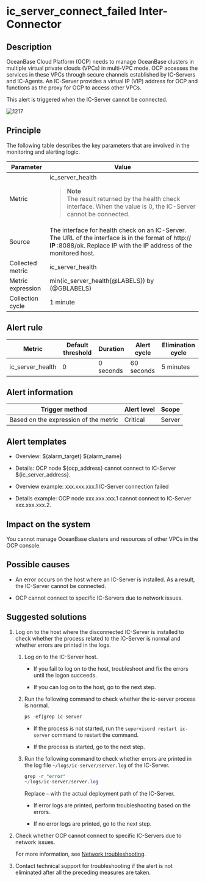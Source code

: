 ic_server_connect_failed Inter-Connector
=============================================

**Description**
------------------------------------

OceanBase Cloud Platform (OCP) needs to manage OceanBase clusters in multiple virtual private clouds (VPCs) in multi-VPC mode. OCP accesses the services in these VPCs through secure channels established by IC-Servers and IC-Agents. An IC-Server provides a virtual IP (VIP) address for OCP and functions as the proxy for OCP to access other VPCs.

This alert is triggered when the IC-Server cannot be connected.

![1217](https://help-static-aliyun-doc.aliyuncs.com/assets/img/en-US/6155306461/p371132.png)

Principle
------------------------------

The following table describes the key parameters that are involved in the monitoring and alerting logic.

|     Parameter     |                                                                                    Value                                                                                    |
|-------------------|-----------------------------------------------------------------------------------------------------------------------------------------------------------------------------|
| Metric            | ic_server_health <blockquote>**Note** <br> The result returned by the health check interface. When the value is 0, the IC-Server cannot be connected. </blockquote>                      |
| Source            | The interface for health check on an IC-Server. The URL of the interface is in the format of http:// **IP** :8088/ok. Replace IP with the IP address of the monitored host. |
| Collected metric  | ic_server_health                                                                                                                                                            |
| Metric expression | min(ic_server_health{@LABELS}) by (@GBLABELS)                                                                                                                               |
| Collection cycle  | 1 minute                                                                                                                                                                    |

**Alert rule**
-----------------------------------

|      Metric      | Default threshold | Duration  | Alert cycle | Elimination cycle |
|------------------|-------------------|-----------|-------------|-------------------|
| ic_server_health | 0                 | 0 seconds | 60 seconds  | 5 minutes         |

**Alert information**
------------------------------------------

|            Trigger method             | Alert level | Scope  |
|---------------------------------------|-------------|--------|
| Based on the expression of the metric | Critical    | Server |

**Alert templates**
----------------------------------------

* Overview: ${alarm_target} ${alarm_name}

* Details: OCP node ${ocp_address} cannot connect to IC-Server ${ic_server_address}.

* Overview example: xxx.xxx.xxx.1 IC-Server connection failed

* Details example: OCP node xxx.xxx.xxx.1 cannot connect to IC-Server xxx.xxx.xxx.2.

**Impact on the system**
---------------------------------------------

You cannot manage OceanBase clusters and resources of other VPCs in the OCP console.

**Possible causes**
----------------------------------------

* An error occurs on the host where an IC-Server is installed. As a result, the IC-Server cannot be connected.

* OCP cannot connect to specific IC-Servers due to network issues.

**Suggested solutions**
--------------------------------------------

1. Log on to the host where the disconnected IC-Server is installed to check whether the process related to the IC-Server is normal and whether errors are printed in the logs.

   1. Log on to the IC-Server host.

      * If you fail to log on to the host, troubleshoot and fix the errors until the logon succeeds.

      * If you can log on to the host, go to the next step.

   2. Run the following command to check whether the ic-server process is normal.

      ```sql
      ps -ef|grep ic-server
      ```

      * If the process is not started, run the `supervisord restart ic-server` command to restart the command.

      * If the process is started, go to the next step.

   3. Run the following command to check whether errors are printed in the log file `~/logs/ic-server/server.log` of the IC-Server.

      ```sql
      grep -r "error"  
      ~/logs/ic-server/server.log
      ```

      Replace `~` with the actual deployment path of the IC-Server.
      * If error logs are printed, perform troubleshooting based on the errors.

      * If no error logs are printed, go to the next step.

2. Check whether OCP cannot connect to specific IC-Servers due to network issues.

   For more information, see [Network troubleshooting](../500.appendix/600.network-troubleshooting.md).

3. Contact technical support for troubleshooting if the alert is not eliminated after all the preceding measures are taken.
